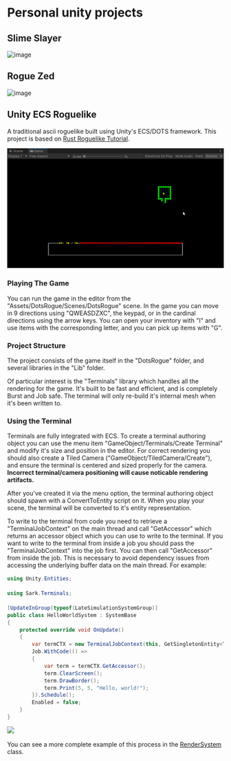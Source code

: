 # Personal unity projects

## Slime Slayer

![image](https://user-images.githubusercontent.com/1570026/126908357-919611a6-fb5c-4a9d-af22-5f21c1023159.png)

## Rogue Zed

![image](https://user-images.githubusercontent.com/1570026/126908366-a6ef58cb-8c1b-47be-98c0-539847631c4e.png)

## Unity ECS Roguelike
A traditional ascii roguelike built using Unity's ECS/DOTS framework. This project is based on [Rust Roguelike Tutorial](https://bfnightly.bracketproductions.com/rustbook/).

![](https://github.com/Zedronar/unity-projects/blob/ecf573bd64d8ebca5030896413aff3f84d989bd4/dots-roguelike/Images/game.gif)

### Playing The Game
You can run the game in the editor from the "Assets/DotsRogue/Scenes/DotsRogue" scene. In the game you can move in 9 directions using "QWEASDZXC", the keypad, or in the cardinal directions using the arrow keys. You can open your inventory with "I" and use items with the corresponding letter, and you can pick up items with "G".

### Project Structure
The project consists of the game itself in the "DotsRogue" folder, and several libraries in the "Lib" folder.

Of particular interest is the "Terminals" library which handles all the rendering for the game. It's built to be fast and efficient, and is completely Burst and Job safe. The terminal will only re-build it's internal mesh when it's been written to.

### Using the Terminal
Terminals are fully integrated with ECS. To create a terminal authoring object you can use the menu item "GameObject/Terminals/Create Terminal" and modify it's size and position in the editor. For correct rendering you should also create a Tiled Camera ("GameObject/TiledCamera/Create"), and ensure the terminal is centered and sized properly for the camera. **Incorrect terminal/camera positioning will cause noticable rendering artifacts.** 

After you've created it via the menu option, the terminal authoring object should spawn with a ConvertToEntity script on it. When you play your scene, the terminal will be converted to it's entity representation.

To write to the terminal from code you need to retrieve a "TerminalJobContext" on the main thread and call "GetAccessor" which returns an accessor object which you can use to write to the terminal. If you want to write to the terminal from inside a job you should pass the "TerminalJobContext" into the job first. You can then call "GetAccessor" from inside the job. This is necessary to avoid dependency issues from accessing the underlying buffer data on the main thread. For example:

``` csharp
using Unity.Entities;

using Sark.Terminals;

[UpdateInGroup(typeof(LateSimulationSystemGroup)]
public class HelloWorldSystem : SystemBase
{
    protected override void OnUpdate()
    {
        var termCTX = new TerminalJobContext(this, GetSingletonEntity<Terminal>());
        Job.WithCode(() =>
        {
            var term = termCTX.GetAccessor();
            term.ClearScreen();
            term.DrawBorder();
            term.Print(5, 5, "Hello, world!");
        }).Schedule();
        Enabled = false;
    }
}
```

![](Images/helloworld.png)

You can see a more complete example of this process in the [RenderSystem](Assets/DotsRogue/Rendering/Rendering.cs) class.
